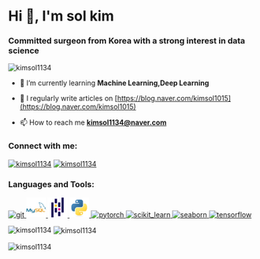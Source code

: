 <h1 align="left">Hi 👋, I'm sol kim</h1>
<h3 align="left">Committed surgeon from Korea with a strong interest in data science</h3>

<p align="left"> <img src="https://komarev.com/ghpvc/?username=kimsol1134&label=Profile%20views&color=0e75b6&style=flat" alt="kimsol1134" /> </p>

- 🌱 I’m currently learning **Machine Learning,Deep Learning**

- 📝 I regularly write articles on [https://blog.naver.com/kimsol1015](https://blog.naver.com/kimsol1015)

- 📫 How to reach me **kimsol1134@naver.com**

<h3 align="left">Connect with me:</h3>
<p align="left">
<a href="[https://linkedin.com/in/kimsol1134](https://www.linkedin.com/in/솔-김-a42897318/)" target="blank"><img align="center" src="https://raw.githubusercontent.com/rahuldkjain/github-profile-readme-generator/master/src/images/icons/Social/linked-in-alt.svg" alt="kimsol1134" height="30" width="40" /></a>
<a href="https://kaggle.com/kimsol1134" target="blank"><img align="center" src="https://raw.githubusercontent.com/rahuldkjain/github-profile-readme-generator/master/src/images/icons/Social/kaggle.svg" alt="kimsol1134" height="30" width="40" /></a>
</p>

<h3 align="left">Languages and Tools:</h3>
<p align="left"> <a href="https://git-scm.com/" target="_blank" rel="noreferrer"> <img src="https://www.vectorlogo.zone/logos/git-scm/git-scm-icon.svg" alt="git" width="40" height="40"/> </a> <a href="https://www.mysql.com/" target="_blank" rel="noreferrer"> <img src="https://raw.githubusercontent.com/devicons/devicon/master/icons/mysql/mysql-original-wordmark.svg" alt="mysql" width="40" height="40"/> </a> <a href="https://pandas.pydata.org/" target="_blank" rel="noreferrer"> <img src="https://raw.githubusercontent.com/devicons/devicon/2ae2a900d2f041da66e950e4d48052658d850630/icons/pandas/pandas-original.svg" alt="pandas" width="40" height="40"/> </a> <a href="https://www.python.org" target="_blank" rel="noreferrer"> <img src="https://raw.githubusercontent.com/devicons/devicon/master/icons/python/python-original.svg" alt="python" width="40" height="40"/> </a> <a href="https://pytorch.org/" target="_blank" rel="noreferrer"> <img src="https://www.vectorlogo.zone/logos/pytorch/pytorch-icon.svg" alt="pytorch" width="40" height="40"/> </a> <a href="https://scikit-learn.org/" target="_blank" rel="noreferrer"> <img src="https://upload.wikimedia.org/wikipedia/commons/0/05/Scikit_learn_logo_small.svg" alt="scikit_learn" width="40" height="40"/> </a> <a href="https://seaborn.pydata.org/" target="_blank" rel="noreferrer"> <img src="https://seaborn.pydata.org/_images/logo-mark-lightbg.svg" alt="seaborn" width="40" height="40"/> </a> <a href="https://www.tensorflow.org" target="_blank" rel="noreferrer"> <img src="https://www.vectorlogo.zone/logos/tensorflow/tensorflow-icon.svg" alt="tensorflow" width="40" height="40"/> </a> </p>

<p><img align="left" src="https://github-readme-stats.vercel.app/api/top-langs?username=kimsol1134&show_icons=true&locale=en&layout=compact" alt="kimsol1134" /></p>

<p>&nbsp;<img align="center" src="https://github-readme-stats.vercel.app/api?username=kimsol1134&show_icons=true&locale=en" alt="kimsol1134" /></p>

<p><img align="center" src="https://github-readme-streak-stats.herokuapp.com/?user=kimsol1134&" alt="kimsol1134" /></p>
